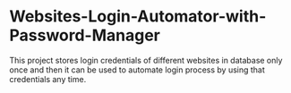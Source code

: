 # Websites-Login-Automator-with-Password-Manager
This project stores login credentials of different websites in database only once and then it can be used to automate login process by using that credentials any time.
